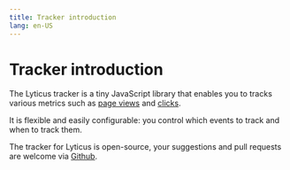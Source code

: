 ```yaml
---
title: Tracker introduction
lang: en-US
---
```


# Tracker introduction

The Lyticus tracker is a tiny JavaScript library that enables you to tracks various metrics such as [page views](/tracker/methods.md#tracking-page-views) and [clicks](/tracker/methods.md#tracking-clicks).

It is flexible and easily configurable: you control which events to track and when to track them.

The tracker for Lyticus is open-source, your suggestions and pull requests are welcome via [Github](https://github.com/byteboomers/lyticus-tracker).
